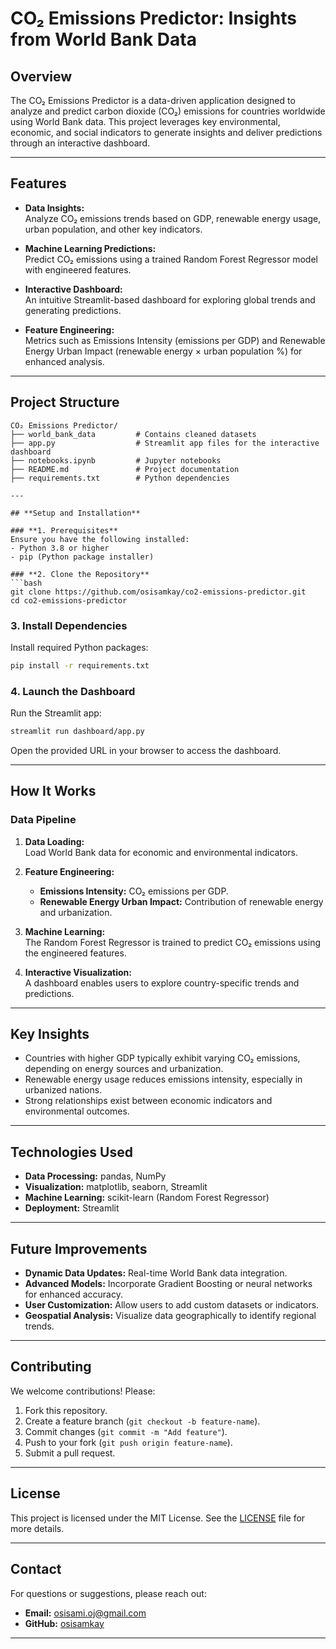 # **CO₂ Emissions Predictor: Insights from World Bank Data**

## **Overview**
The CO₂ Emissions Predictor is a data-driven application designed to analyze and predict carbon dioxide (CO₂) emissions for countries worldwide using World Bank data. This project leverages key environmental, economic, and social indicators to generate insights and deliver predictions through an interactive dashboard.

---

## **Features**
- **Data Insights:**  
  Analyze CO₂ emissions trends based on GDP, renewable energy usage, urban population, and other key indicators.
  
- **Machine Learning Predictions:**  
  Predict CO₂ emissions using a trained Random Forest Regressor model with engineered features.

- **Interactive Dashboard:**  
  An intuitive Streamlit-based dashboard for exploring global trends and generating predictions.

- **Feature Engineering:**  
  Metrics such as Emissions Intensity (emissions per GDP) and Renewable Energy Urban Impact (renewable energy × urban population %) for enhanced analysis.

---

## **Project Structure**
```
CO₂ Emissions Predictor/
├── world_bank_data         # Contains cleaned datasets
├── app.py                  # Streamlit app files for the interactive dashboard
├── notebooks.ipynb         # Jupyter notebooks 
├── README.md               # Project documentation
├── requirements.txt        # Python dependencies

---

## **Setup and Installation**

### **1. Prerequisites**
Ensure you have the following installed:
- Python 3.8 or higher
- pip (Python package installer)

### **2. Clone the Repository**
```bash
git clone https://github.com/osisamkay/co2-emissions-predictor.git
cd co2-emissions-predictor
```

### **3. Install Dependencies**
Install required Python packages:
```bash
pip install -r requirements.txt
```

### **4. Launch the Dashboard**
Run the Streamlit app:
```bash
streamlit run dashboard/app.py
```
Open the provided URL in your browser to access the dashboard.

---

## **How It Works**

### **Data Pipeline**
1. **Data Loading:**  
   Load World Bank data for economic and environmental indicators.

2. **Feature Engineering:**  
   - **Emissions Intensity:** CO₂ emissions per GDP.  
   - **Renewable Energy Urban Impact:** Contribution of renewable energy and urbanization.  

3. **Machine Learning:**  
   The Random Forest Regressor is trained to predict CO₂ emissions using the engineered features.  

4. **Interactive Visualization:**  
   A dashboard enables users to explore country-specific trends and predictions.

---

## **Key Insights**
- Countries with higher GDP typically exhibit varying CO₂ emissions, depending on energy sources and urbanization.
- Renewable energy usage reduces emissions intensity, especially in urbanized nations.
- Strong relationships exist between economic indicators and environmental outcomes.

---

## **Technologies Used**
- **Data Processing:** pandas, NumPy  
- **Visualization:** matplotlib, seaborn, Streamlit  
- **Machine Learning:** scikit-learn (Random Forest Regressor)  
- **Deployment:** Streamlit  

---

## **Future Improvements**
- **Dynamic Data Updates:** Real-time World Bank data integration.  
- **Advanced Models:** Incorporate Gradient Boosting or neural networks for enhanced accuracy.  
- **User Customization:** Allow users to add custom datasets or indicators.  
- **Geospatial Analysis:** Visualize data geographically to identify regional trends.

---

## **Contributing**
We welcome contributions! Please:  
1. Fork this repository.  
2. Create a feature branch (`git checkout -b feature-name`).  
3. Commit changes (`git commit -m "Add feature"`).  
4. Push to your fork (`git push origin feature-name`).  
5. Submit a pull request.

---

## **License**
This project is licensed under the MIT License. See the [LICENSE](LICENSE) file for more details.

---

## **Contact**
For questions or suggestions, please reach out:  
- **Email:** osisami.oj@gmail.com  
- **GitHub:** [osisamkay](https://github.com/osisamkay)

--- 